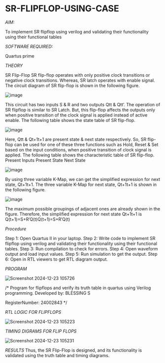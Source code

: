 # SR-FLIPFLOP-USING-CASE

*AIM:*

To implement  SR flipflop using verilog and validating their functionality using their functional tables

*SOFTWARE REQUIRED:*

Quartus prime

*THEORY*

SR Flip-Flop SR flip-flop operates with only positive clock transitions or negative clock transitions. Whereas, SR latch operates with enable signal. The circuit diagram of SR flip-flop is shown in the following figure.

![image](https://github.com/naavaneetha/SR-FLIPFLOP-USING-CASE/assets/154305477/0f710028-ad52-4d3e-9276-8714cf023a25)

 
This circuit has two inputs S & R and two outputs Qtt & Qtt’. The operation of SR flipflop is similar to SR Latch. But, this flip-flop affects the outputs only when positive transition of the clock signal is applied instead of active enable. The following table shows the state table of SR flip-flop.

![image](https://github.com/naavaneetha/SR-FLIPFLOP-USING-CASE/assets/154305477/dabfc4f4-87e3-4cbc-9472-f89ee1b5ed30)

 
Here, Qtt & Qt+1t+1 are present state & next state respectively. So, SR flip-flop can be used for one of these three functions such as Hold, Reset & Set based on the input conditions, when positive transition of clock signal is applied. The following table shows the characteristic table of SR flip-flop. Present Inputs Present State Next State

![image](https://github.com/naavaneetha/SR-FLIPFLOP-USING-CASE/assets/154305477/dd90d16c-aec5-4290-a586-e2346b1e9eb5)

 
By using three variable K-Map, we can get the simplified expression for next state, Qt+1t+1. The three variable K-Map for next state, Qt+1t+1 is shown in the following figure.

![image](https://github.com/naavaneetha/SR-FLIPFLOP-USING-CASE/assets/154305477/473efad6-d70b-4ca7-aeb7-898bbfca319f)

 
The maximum possible groupings of adjacent ones are already shown in the figure. Therefore, the simplified expression for next state Qt+1t+1 is Q(t+1)=S+R′Q(t)Q(t+1)=S+R′Q(t)

*Procedure*

Step 1: Open Quartus II in your laptop.
Step 2: Write code to implement SR flipflop using verilog and validating their functionality using their
functional tables.
Step 3: Run compilation to check for errors.
Step 4: Open waveform output and load input values.
Step 5: Run simulation to get the output.
Step 6: Open in RTL viewers to get RTL diagram output.


*PROGRAM*

![Screenshot 2024-12-23 105726](https://github.com/user-attachments/assets/d6a7b8ab-7814-471c-8a64-1448472f1796)


/* Program for flipflops and verify its truth table in quartus using Verilog programming.
Developed by: BLESSING S

RegisterNumber: 24002843
*/

*RTL LOGIC FOR FLIPFLOPS*

![Screenshot 2024-12-23 105223](https://github.com/user-attachments/assets/e083ffd7-06b0-4332-91b6-adf96b5b392c)


*TIMING DIGRAMS FOR FLIP FLOPS*

![Screenshot 2024-12-23 105231](https://github.com/user-attachments/assets/bf9f6009-7068-42f3-b6cd-4d9f82fa1c90)


*RESULTS*
Thus, the SR Flip-Flop is designed, and its functionality is validated using the
truth table and timing diagrams.
